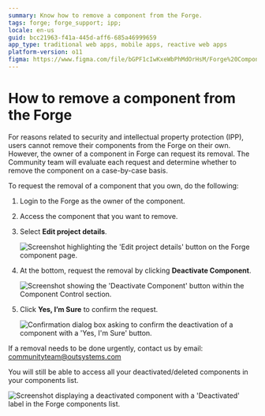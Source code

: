 ```yaml
---
summary: Know how to remove a component from the Forge.
tags: forge; forge_support; ipp;
locale: en-us
guid: bcc21963-f41a-445d-aff6-685a46999659
app_type: traditional web apps, mobile apps, reactive web apps
platform-version: o11
figma: https://www.figma.com/file/bGPF1cIwKxeWbPhMdOrHsM/Forge%20Components?node-id=701:319
---
```


# How to remove a component from the Forge

For reasons related to security and intellectual property protection (IPP), users cannot remove their components from the Forge on their own. However, the owner of a component in Forge can request its removal. The Community team will evaluate each request and determine whether to remove the component on a case-by-case basis.

To request the removal of a component that you own, do the following:

1. Login to the Forge as the owner of the component.

1. Access the component that you want to remove.

1. Select **Edit project details**.

    ![Screenshot highlighting the 'Edit project details' button on the Forge component page.](images/remove-project-details-fg.png "Edit Project Details Button")

1. At the bottom, request the removal by clicking **Deactivate Component**.

    ![Screenshot showing the 'Deactivate Component' button within the Component Control section.](images/remove-deactivate-component-fg.png "Deactivate Component Button")

1. Click **Yes, I’m Sure** to confirm the request.

    ![Confirmation dialog box asking to confirm the deactivation of a component with a 'Yes, I'm Sure' button.](images/remove-confirm-deactivatation-fg.png "Confirm Deactivation Dialog")

If a removal needs to be done urgently, contact us by email: [communityteam@outsystems.com](mailto:communityteam@outsystems.com)

You will still be able to access all your deactivated/deleted components in your components list.

![Screenshot displaying a deactivated component with a 'Deactivated' label in the Forge components list.](images/remove-deactivated-component-fg.png "Deactivated Component Status")
